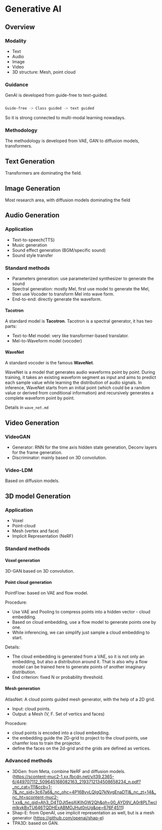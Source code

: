 # Generative AI

## Overview

### Modality
- Text
- Audio
- Image
- Video
- 3D structure: Mesh, point cloud

### Guidance

GenAI is developed from guide-free to text-guided.

```bash

Guide-free -> Class guided -> text guided

```
So it is strong connected to multi-modal learning nowadays.

### Methodology

The methodology is developed from VAE, GAN to diffusion models, transformers.

## Text Generation
Transformers are dominating the field.

## Image Generation
Most research area, with diffusion models dominating the field

## Audio Generation
### Application
- Text-to-speech(TTS)
- Music generation
- Sound effect generation (BGM/specific sound)
- Sound style transfer

### Standard methods
- Parameters generation: use parameterized synthesizer to generate the sound
- Spectral generation: mostly Mel, first use model to generate the Mel, then use Vocoder to transform Mel into wave form.
- End-to-end: directly generate the waveform.


#### Tacotron

A standard model is **Tacotron**. 
Tacotron is a spectral generator, it has two parts:
- Text-to-Mel model: very like transformer-based translator.
- Mel-to-Waveform model (vocoder)

#### WaveNet

A standard vocoder is the famous **WaveNet**.

WaveNet is a model that generates audio waveforms point by point.
During training, it takes an existing waveform segment as input and aims to predict each sample value while learning the distribution of audio signals.
In inference, WaveNet starts from an initial point (which could be a random value or derived from conditional information) and recursively generates a complete waveform point by point. 

Details in `wave_net.md`

## Video Generation

### VideoGAN
- Generator: RNN for the time axis hidden state generation, Deconv layers for the frame generation.
- Discriminator: mainly based on 3D convolution.

### Video-LDM
Based on diffusion models.

## 3D model Generation

### Application

- Voxel
- Point-cloud
- Mesh (vertex and face)
- Implicit Representation (NeRF)

### Standard methods

#### Voxel generation

3D-GAN based on 3D convolution.

#### Point cloud generation

PointFlow: based on VAE and flow model.

Procedure:
- Use VAE and Pooling to compress points into a hidden vector - cloud embedding.
- Based on cloud embedding, use a flow model to generate points one by one.
- While inferencing, we can simplify just sample a cloud embedding to start.

Details:
- The cloud embedding is generated from a VAE, so it is not only an embedding, but also a distribution around it. 
  That is also why a flow model can be trained here to generate points of another imaginary distribution.
- End criterion: fixed N or probability threshold.

#### Mesh generation

AtlasNet: A cloud points guided mesh generator, with the help of a 2D grid. 

- Input: cloud points.
- Output: a Mesh (V, F. Set of vertics and faces)

Procedure:
- cloud points is encoded into a cloud embedding.
- the embedding guide the 2D-grid to project to the cloud points, use chamfer loss to train the projector.
- define the faces on the 2d-grid and the grids are defined as vertices.

### Advanced methods
- 3DGen: from Meta, combine NeRF and diffusion models. (https://scontent-muc2-1.xx.fbcdn.net/v/t39.2365-6/449707112_509645168082163_2193712134508658234_n.pdf?_nc_cat=111&ccb=1-7&_nc_sid=3c67a6&_nc_ohc=4P16BvvLQIgQ7kNvgEnaDTl&_nc_zt=14&_nc_ht=scontent-muc2-1.xx&_nc_gid=Ah3_D4TDJt5eqXiKIhGW2Qh&oh=00_AYD9V_A0r8PLTwclmlkvkBxTU646TQDHExABMOJHut0nUg&oe=676F4511)
- Shap-E: from OpenAI, use implicit representation as well, but is a mesh generator (https://github.com/openai/shap-e)
- TPA3D: based on GAN.